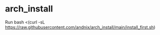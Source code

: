 # arch_install

Run bash <(curl -sL https://raw.githubusercontent.com/andnix/arch_install/main/install_first.sh)
